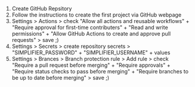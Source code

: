 1. Create GitHub Repsitory
2. Follow the instructions to create the first project via GitHub webpage
3. Settings > Actions > check "Allow all actions and reusable workflows" + "Require approval for first-time contributers" + "Read and write permissions" + "Allow GitHub Actions to create and approve pull requests" > save ;)
4. Settings > Secrets > create repository secrets > "SIMPLIFIER_PASSWORD" + "SIMPLIFIER_USERNAME" + values
5. Settings > Brances > Branch protection rule > Add rule > check "Require a pull request before merging" + "Require approvals" + "Require status checks to pass before merging" + "Require branches to be up to date before merging"  > save ;)